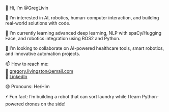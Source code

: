 👋 Hi, I’m @GregLivin

👀 I’m interested in AI, robotics, human-computer interaction, and building real-world solutions with code.

🌱 I’m currently learning advanced deep learning, NLP with spaCy/Hugging Face, and robotics integration using ROS2 and Python.

💞️ I’m looking to collaborate on AI-powered healthcare tools, smart robotics, and innovative automation projects.

📫 How to reach me:  
📧 gregory.livingston@email.com  
🔗 [LinkedIn](https://linkedin.com/in/gregorylivingston)

😄 Pronouns: He/Him

⚡ Fun fact: I’m building a robot that can sort laundry while I learn Python-powered drones on the side!
